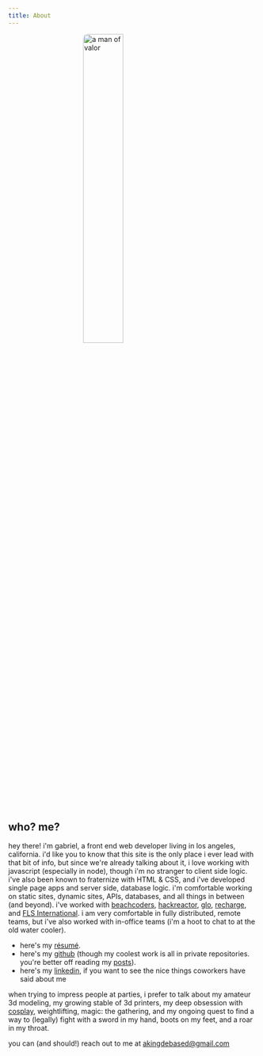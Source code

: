 ```yaml
---
title: About
---
```


<style>
img {
    display: block; 
    margin: 0 auto; 
    border-radius: 10px; 
    width: 40%;
}

@media only screen and (max-width: 600px) {
  img {
    width: 80%;
  }
}

</style>

<a href="https://i.imgur.com/Chi69lH.png" target="_blank">
    <img src="https://i.imgur.com/Chi69lH.png" alt="a man of valor">
</a>

## who? me?

hey there! i'm gabriel, a front end web developer living in los angeles, california. i'd like you to know that this site is the only place i ever lead with that bit of info, but since we're already talking about it, i love working with javascript (especially in node), though i'm no stranger to client side logic. i've also been known to fraternize with HTML & CSS, and i've developed single page apps and server side, database logic. i'm comfortable working on static sites, dynamic sites, APIs, databases, and all things in between (and beyond). i've worked with [beachcoders](https://beachcoders.com), [hackreactor](https://www.hackreactor.com), [glo](https://www.glo.com), [recharge](https://rechargepayments.com/), and [FLS International](https://www.linkedin.com/company/fls-international/). i am  very comfortable in fully distributed, remote teams, but i've also worked with in-office teams (i'm a hoot to chat to at the old water cooler).

* here's my [résumé](https://docs.google.com/document/d/18aB1gV9nbEsj36O1ULnJs-pF1VNVbuvNH7Hq1EWfCrM/edit?usp=sharing).
* here's my [github](https://github.com/AKingDebased) (though my coolest work is all in private repositories. you're better off reading my [posts](/)).
* here's my [linkedin](https://www.linkedin.com/in/gabriel-gonzalvez-927b51ab/), if you want to see the nice things coworkers have said about me

when trying to impress people at parties, i prefer to talk about my amateur 3d modeling, my growing stable of 3d printers, my deep obsession with [cosplay](https://www.instagram.com/faithlessfew/), weightlifting, magic: the gathering, and my ongoing quest to find a way to (legally) fight with a sword in my hand, boots on my feet, and a roar in my throat.

you can (and should!) reach out to me at [akingdebased@gmail.com](mailto:akingdebased@gmail.com)